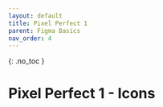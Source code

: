 ```yaml
---
layout: default
title: Pixel Perfect 1
parent: Figma Basics
nav_order: 4
---
```


{: .no_toc }

# Pixel Perfect 1 - Icons